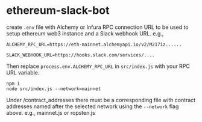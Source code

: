 # ethereum-slack-bot

create `.env` file with Alchemy or Infura RPC connection URL to be used to setup ethereum web3 instance and a Slack webhook URL. e.g., 

    ALCHEMY_RPC_URL=https://eth-mainnet.alchemyapi.io/v2/M217iz......

    SLACK_WEBHOOK_URL=https://hooks.slack.com/services/....

Then replace `process.env.ALCHEMY_RPC_URL` in `src/index.js` with your RPC URL variable.

    npm i
    node src/index.js --network=mainnet


Under /contract_addresses there must be a corresponding file with contract addresses named after the selected network using the `--network` flag above. e.g., mainnet.js or ropsten.js

